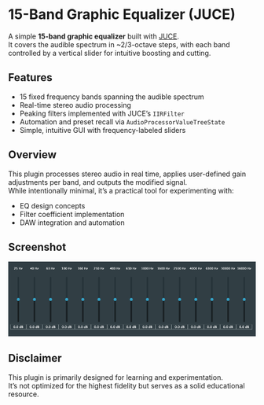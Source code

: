 # 15-Band Graphic Equalizer (JUCE)

A simple **15-band graphic equalizer** built with [JUCE](https://juce.com/).  
It covers the audible spectrum in ~2/3-octave steps, with each band controlled by a vertical slider for intuitive boosting and cutting.

## Features
- 15 fixed frequency bands spanning the audible spectrum  
- Real-time stereo audio processing  
- Peaking filters implemented with JUCE’s `IIRFilter`  
- Automation and preset recall via `AudioProcessorValueTreeState`  
- Simple, intuitive GUI with frequency-labeled sliders  

## Overview
This plugin processes stereo audio in real time, applies user-defined gain adjustments per band, and outputs the modified signal.  
While intentionally minimal, it’s a practical tool for experimenting with:
- EQ design concepts  
- Filter coefficient implementation  
- DAW integration and automation  

## Screenshot
![15 Band Graphic EQ](./15%20Band%20Graphic%20EQ.png)

## Disclaimer
This plugin is primarily designed for learning and experimentation.  
It’s not optimized for the highest fidelity but serves as a solid educational resource.
